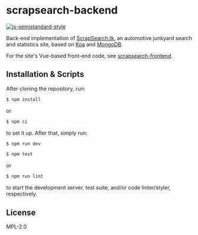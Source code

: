# scrapsearch-backend

[![js-semistandard-style](https://img.shields.io/badge/code%20style-semistandard-brightgreen.svg)](https://github.com/standard/semistandard)

Back-end implementation of [ScrapSearch.tk](https://scrapsearch.tk/), an automotive junkyard search and statistics site, based on [Koa](https://koajs.com/) and [MongoDB](https://www.mongodb.com/try/download/community).

For the site's Vue-based front-end code, see [scrapsearch-frontend](https://github.com/caldwellz/scrapsearch-frontend).

## Installation &amp; Scripts

After cloning the repository, run:
```bash
$ npm install
```
or
```bash
$ npm ci
```
to set it up. After that, simply run:
```bash
$ npm run dev
```
```bash
$ npm test
```
or
```bash
$ npm run lint
```
to start the development server, test suite, and/or code linter/styler, respectively.

## License
MPL-2.0
